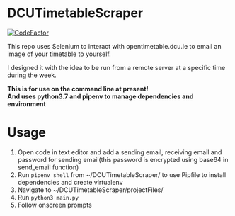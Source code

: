# DCUTimetableScraper  

[![CodeFactor](https://www.codefactor.io/repository/github/benji2512/dcutimetablescraper/badge)](https://www.codefactor.io/repository/github/benji2512/dcutimetablescraper)

This repo uses Selenium to interact with opentimetable.dcu.ie to email an image of your timetable to yourself.  

I designed it with the idea to be run from a remote server at a specific time during the week.  

**This is for use on the command line at present!**  
**And uses python3.7 and pipenv to manage dependencies and environment**  

# Usage
1. Open code in text editor and add a sending email, receiving email and password for sending email(this password is encrypted using base64 in send_email function)
2. Run `pipenv shell` from ~/DCUTimetableScraper/ to use Pipfile to install dependencies and create virtualenv
3. Navigate to ~/DCUTimetableScraper/projectFiles/
4. Run `python3 main.py`
5. Follow onscreen prompts